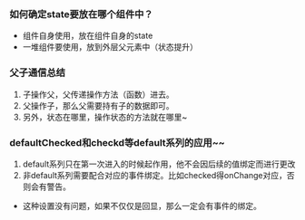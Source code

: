 ### 如何确定state要放在哪个组件中？
* 组件自身使用，放在组件自身的state
* 一堆组件要使用，放到外层父元素中（状态提升）
### 父子通信总结
1. 子操作父，父传递操作方法（函数）进去。
2. 父操作子，那么父需要持有子的数据即可。
3. 另外，状态在哪里，操作状态的方法就在哪里~


### defaultChecked和checkd等default系列的应用~~
1. default系列只在第一次进入的时候起作用，他不会因后续的值绑定而进行更改
2. 非default系列需要配合对应的事件绑定。比如checked得onChange对应，否则会有警告。
* 这种设置没有问题，如果不仅仅是回显，那么一定会有事件的绑定。
